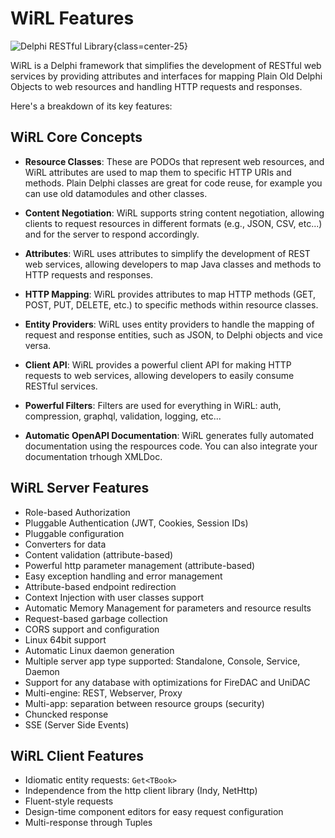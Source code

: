 # WiRL Features

![Delphi RESTful Library](/logo.png){class=center-25}

WiRL is a Delphi framework that simplifies the development of RESTful web services by providing attributes and interfaces for mapping Plain Old Delphi Objects to web resources and handling HTTP requests and responses.

Here's a breakdown of its key features:

## WiRL Core Concepts

- **Resource Classes**: These are PODOs that represent web resources, and WiRL attributes are used to map them to specific HTTP URIs and methods. Plain Delphi classes are great for code reuse, for example you can use old datamodules and other classes.

- **Content Negotiation**: WiRL supports string content negotiation, allowing clients to request resources in different formats (e.g., JSON, CSV, etc...) and for the server to respond accordingly.

- **Attributes**: WiRL uses attributes to simplify the development of REST web services, allowing developers to map Java classes and methods to HTTP requests and responses. 

- **HTTP Mapping**: WiRL provides attributes to map HTTP methods (GET, POST, PUT, DELETE, etc.) to specific methods within resource classes. 

- **Entity Providers**: WiRL uses entity providers to handle the mapping of request and response entities, such as JSON, to Delphi objects and vice versa. 

- **Client API**: WiRL provides a powerful client API for making HTTP requests to web services, allowing developers to easily consume RESTful services. 

- **Powerful Filters**: Filters are used for everything in WiRL: auth, compression, graphql, validation, logging, etc...

- **Automatic OpenAPI Documentation**: WiRL generates fully automated documentation using the respources code. You can also integrate your documentation trhough XMLDoc.

## WiRL Server Features

- Role-based Authorization
- Pluggable Authentication (JWT, Cookies, Session IDs)
- Pluggable configuration
- Converters for data
- Content validation (attribute-based)
- Powerful http parameter management (attribute-based)
- Easy exception handling and error management
- Attribute-based endpoint redirection
- Context Injection with user classes support
- Automatic Memory Management for parameters and resource results
- Request-based garbage collection
- CORS support and configuration
- Linux 64bit support
- Automatic Linux daemon generation
- Multiple server app type supported: Standalone, Console, Service, Daemon
- Support for any database with optimizations for FireDAC and UniDAC
- Multi-engine: REST, Webserver, Proxy
- Multi-app: separation between resource groups (security)
- Chuncked response
- SSE (Server Side Events)

## WiRL Client Features

- Idiomatic entity requests: `Get<TBook>`
- Independence from the http client library (Indy, NetHttp)
- Fluent-style requests
- Design-time component editors for easy request configuration
- Multi-response through Tuples